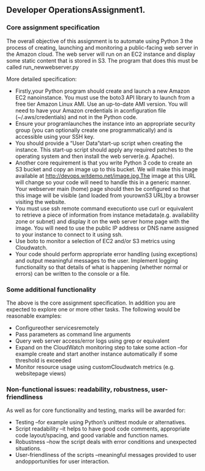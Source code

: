 
## Developer OperationsAssignment1. 

### Core assignment specification

The overall objective of this assignment is to automate using Python 3 the process of creating, 
launching and monitoring a public-facing web server in the Amazon cloud. 
The web server will run on an EC2 instance and display some static content that is stored in S3. 
The program that does this must be called run_newwebserver.py


More detailed specification:
- Firstly,your Python program should create and launch a new Amazon EC2 nanoinstance. You must use the boto3 API library to launch from a free tier Amazon Linux AMI. Use an up-to-date AMI version. You will need to have your Amazon credentials in aconfiguration file (~/.aws/credentials) and not in the Python code. 
- Ensure your programlaunches the instance into an appropriate security group (you can optionally create one programmatically) and is accessible using your SSH key.
- You should provide a “User Data”start-up script when creating the instance. This start-up script should apply any required patches to the operating system and then install the web server(e.g. Apache).
- Another core requirement is that you write Python 3 code to create an S3 bucket and copy an image up to this bucket. We will make this image available at http://devops.witdemo.net/image.jpg.The image at this URL will change so your code will need to handle this in a generic manner. Your webserver main (home) page should then be configured so that this image will be visible (and loaded from yourownS3 URL)by a browser visiting the website. 
- You must use ssh remote command executionto use curl or equivalent to retrieve a piece of information from instance metadata(e.g. availability zone or subnet) and display it on the web server home page with the image. You will need to use the public IP address or DNS name assigned to your instance to connect to it using ssh. 
- Use boto to monitor a selection of EC2 and/or S3 metrics using Cloudwatch. 
- Your code should perform appropriate error handling (using exceptions) and output meaningful messages to the user. Implement logging functionality so that details of what is happening (whether normal or errors) can be written to the console or a file.

### Some additional functionality
The above is the core assignment specification. In addition you are expected to explore one or more other tasks. The following would be reasonable examples:
- Configureother servicesremotely
- Pass parameters as command line arguments
- Query web server access/error logs using grep or equivalent
- Expand on the CloudWatch monitoring step to take some action –for example create and start another instance automatically if some threshold is exceeded
- Monitor resource usage using customCloudwatch metrics (e.g. websitepage views)
### Non-functional issues: readability, robustness, user-friendliness
As well as for core functionality and testing, marks will be awarded for:
- Testing –for example using Python’s unittest module or alternatives.
- Script readability –it helps to have good code comments, appropriate code layout/spacing, and good variable and function names.
- Robustness –how the script deals with error conditions and unexpected situations.
- User-friendliness of the scripts –meaningful messages provided to user andopportunities for user interaction.

